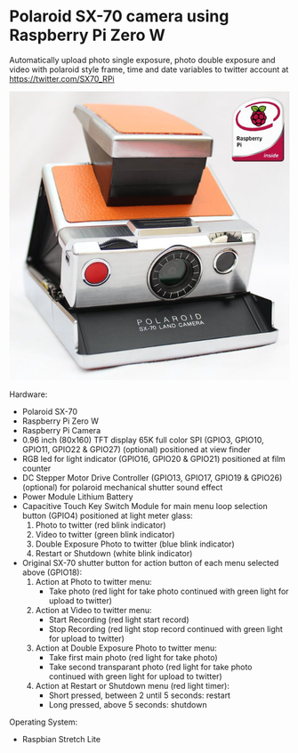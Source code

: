 Polaroid SX-70 camera using Raspberry Pi Zero W
===============================================

Automatically upload photo single exposure, photo double exposure and video with polaroid style frame, time and date variables to twitter account at https://twitter.com/SX70_RPi

![alt text](https://github.com/udut7/Polaroid-SX70-RPi/blob/master/SX70_RPi.jpg?raw=true "Polaroid SX-70 camera Raspberry Pi Zero W, automatically upload photo to https://twitter.com/SX70_RPi")

Hardware:
- Polaroid SX-70
- Raspberry Pi Zero W
- Raspberry Pi Camera
- 0.96 inch (80x160) TFT display 65K full color SPI (GPIO3, GPIO10, GPIO11, GPIO22 & GPIO27) (optional) positioned at view finder
- RGB led for light indicator (GPIO16, GPIO20 & GPIO21) positioned at film counter
- DC Stepper Motor Drive Controller (GPIO13, GPIO17, GPIO19 & GPIO26) (optional) for polaroid mechanical shutter sound effect
- Power Module Lithium Battery
- Capacitive Touch Key Switch Module for main menu loop selection button (GPIO4) positioned at light meter glass:
    1. Photo to twitter (red blink indicator)
    2. Video to twitter (green blink indicator)
    3. Double Exposure Photo to twitter (blue blink indicator)
    4. Restart or Shutdown (white blink indicator)
- Original SX-70 shutter button for action button of each menu selected above (GPIO18):
    1. Action at Photo to twitter menu:
         - Take photo (red light for take photo continued with green light for upload to twitter)
    2. Action at Video to twitter menu:
         - Start Recording (red light start record)
         - Stop Recording (red light stop record continued with green light for upload to twitter)
    3. Action at Double Exposure Photo to twitter menu:
         - Take first main photo (red light for take photo)
         - Take second transparant photo (red light for take photo continued with green light for upload to twitter)
    4. Action at Restart or Shutdown menu (red light timer):  
         - Short pressed, between 2 until 5 seconds: restart
         - Long pressed, above 5 seconds: shutdown

Operating System:
- Raspbian Stretch Lite
